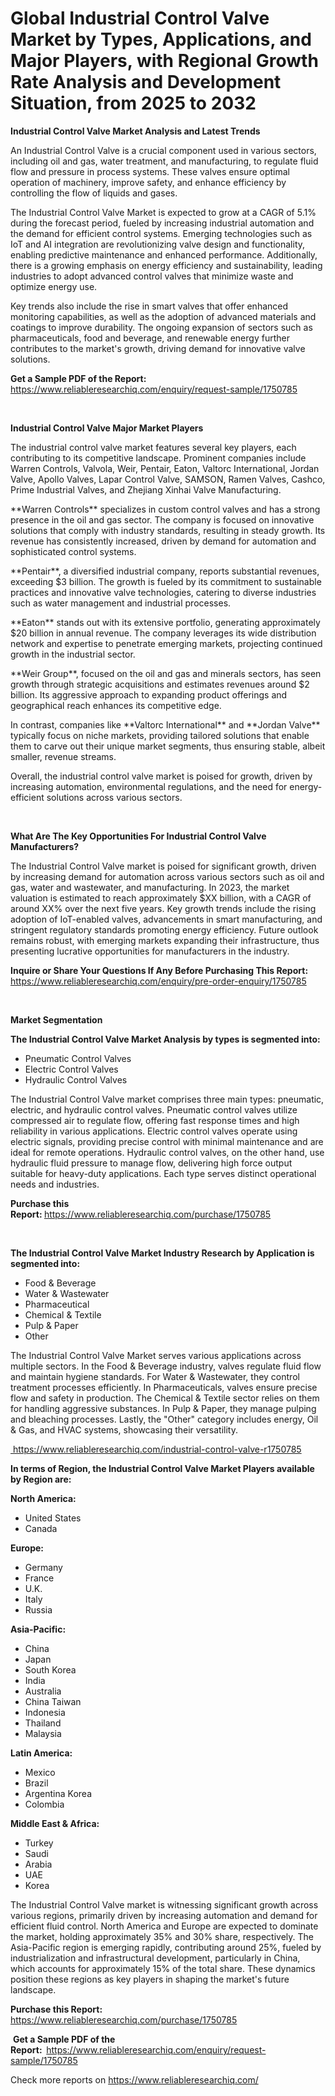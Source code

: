 <p><h1>Global Industrial Control Valve Market by Types, Applications, and Major Players, with Regional Growth Rate Analysis and Development Situation, from 2025 to 2032</h1></p><p><strong>Industrial Control Valve Market Analysis and Latest Trends</strong></p>
<p><p>An Industrial Control Valve is a crucial component used in various sectors, including oil and gas, water treatment, and manufacturing, to regulate fluid flow and pressure in process systems. These valves ensure optimal operation of machinery, improve safety, and enhance efficiency by controlling the flow of liquids and gases.</p><p>The Industrial Control Valve Market is expected to grow at a CAGR of 5.1% during the forecast period, fueled by increasing industrial automation and the demand for efficient control systems. Emerging technologies such as IoT and AI integration are revolutionizing valve design and functionality, enabling predictive maintenance and enhanced performance. Additionally, there is a growing emphasis on energy efficiency and sustainability, leading industries to adopt advanced control valves that minimize waste and optimize energy use.  </p><p>Key trends also include the rise in smart valves that offer enhanced monitoring capabilities, as well as the adoption of advanced materials and coatings to improve durability. The ongoing expansion of sectors such as pharmaceuticals, food and beverage, and renewable energy further contributes to the market's growth, driving demand for innovative valve solutions.</p></p>
<p><strong>Get a Sample PDF of the Report:&nbsp;</strong> <a href="https://www.reliableresearchiq.com/enquiry/request-sample/1750785?utm_campaign=1140&utm_medium=2&utm_source=Github&utm_content=ia&utm_term=10042025&utm_id=industrial-control-valve">https://www.reliableresearchiq.com/enquiry/request-sample/1750785</a></p>
<p>&nbsp;</p>
<p><strong>Industrial Control Valve Major Market Players</strong></p>
<p><p>The industrial control valve market features several key players, each contributing to its competitive landscape. Prominent companies include Warren Controls, Valvola, Weir, Pentair, Eaton, Valtorc International, Jordan Valve, Apollo Valves, Lapar Control Valve, SAMSON, Ramen Valves, Cashco, Prime Industrial Valves, and Zhejiang Xinhai Valve Manufacturing.</p><p>**Warren Controls** specializes in custom control valves and has a strong presence in the oil and gas sector. The company is focused on innovative solutions that comply with industry standards, resulting in steady growth. Its revenue has consistently increased, driven by demand for automation and sophisticated control systems.</p><p>**Pentair**, a diversified industrial company, reports substantial revenues, exceeding $3 billion. The growth is fueled by its commitment to sustainable practices and innovative valve technologies, catering to diverse industries such as water management and industrial processes.</p><p>**Eaton** stands out with its extensive portfolio, generating approximately $20 billion in annual revenue. The company leverages its wide distribution network and expertise to penetrate emerging markets, projecting continued growth in the industrial sector.</p><p>**Weir Group**, focused on the oil and gas and minerals sectors, has seen growth through strategic acquisitions and estimates revenues around $2 billion. Its aggressive approach to expanding product offerings and geographical reach enhances its competitive edge.</p><p>In contrast, companies like **Valtorc International** and **Jordan Valve** typically focus on niche markets, providing tailored solutions that enable them to carve out their unique market segments, thus ensuring stable, albeit smaller, revenue streams.</p><p>Overall, the industrial control valve market is poised for growth, driven by increasing automation, environmental regulations, and the need for energy-efficient solutions across various sectors.</p></p>
<p>&nbsp;</p>
<p><strong>What Are The Key Opportunities For Industrial Control Valve Manufacturers?</strong></p>
<p><p>The Industrial Control Valve market is poised for significant growth, driven by increasing demand for automation across various sectors such as oil and gas, water and wastewater, and manufacturing. In 2023, the market valuation is estimated to reach approximately $XX billion, with a CAGR of around XX% over the next five years. Key growth trends include the rising adoption of IoT-enabled valves, advancements in smart manufacturing, and stringent regulatory standards promoting energy efficiency. Future outlook remains robust, with emerging markets expanding their infrastructure, thus presenting lucrative opportunities for manufacturers in the industry.</p></p>
<p><strong>Inquire or Share Your Questions If Any Before Purchasing This Report:</strong> <a href="https://www.reliableresearchiq.com/enquiry/pre-order-enquiry/1750785?utm_campaign=1140&utm_medium=2&utm_source=Github&utm_content=ia&utm_term=10042025&utm_id=industrial-control-valve">https://www.reliableresearchiq.com/enquiry/pre-order-enquiry/1750785</a></p>
<p>&nbsp;</p>
<p><strong>Market Segmentation</strong></p>
<p><strong>The Industrial Control Valve Market Analysis by types is segmented into:</strong></p>
<p><ul><li>Pneumatic Control Valves</li><li>Electric Control Valves</li><li>Hydraulic Control Valves</li></ul></p>
<p><p>The Industrial Control Valve market comprises three main types: pneumatic, electric, and hydraulic control valves. Pneumatic control valves utilize compressed air to regulate flow, offering fast response times and high reliability in various applications. Electric control valves operate using electric signals, providing precise control with minimal maintenance and are ideal for remote operations. Hydraulic control valves, on the other hand, use hydraulic fluid pressure to manage flow, delivering high force output suitable for heavy-duty applications. Each type serves distinct operational needs and industries.</p></p>
<p><strong>Purchase this Report:&nbsp;</strong><a href="https://www.reliableresearchiq.com/purchase/1750785?utm_campaign=1140&utm_medium=2&utm_source=Github&utm_content=ia&utm_term=10042025&utm_id=industrial-control-valve">https://www.reliableresearchiq.com/purchase/1750785</a></p>
<p>&nbsp;</p>
<p><strong>The Industrial Control Valve Market Industry Research by Application is segmented into:</strong></p>
<p><ul><li>Food & Beverage</li><li>Water & Wastewater</li><li>Pharmaceutical</li><li>Chemical & Textile</li><li>Pulp & Paper</li><li>Other</li></ul></p>
<p><p>The Industrial Control Valve Market serves various applications across multiple sectors. In the Food & Beverage industry, valves regulate fluid flow and maintain hygiene standards. For Water & Wastewater, they control treatment processes efficiently. In Pharmaceuticals, valves ensure precise flow and safety in production. The Chemical & Textile sector relies on them for handling aggressive substances. In Pulp & Paper, they manage pulping and bleaching processes. Lastly, the "Other" category includes energy, Oil & Gas, and HVAC systems, showcasing their versatility.</p></p>
<p><a href="https://www.reliableresearchiq.com/industrial-control-valve-r1750785?utm_campaign=1140&utm_medium=2&utm_source=Github&utm_content=ia&utm_term=10042025&utm_id=industrial-control-valve">&nbsp;https://www.reliableresearchiq.com/industrial-control-valve-r1750785</a></p>
<p><strong>In terms of Region, the Industrial Control Valve Market Players available by Region are:</strong></p>
<p>
    <p> <strong> North America: </strong>
        <ul>
            <li>United States</li>
            <li>Canada</li>
        </ul>
        </p> 
    <p> <strong> Europe: </strong>
        <ul>
            <li>Germany</li>
            <li>France</li>
            <li>U.K.</li>
            <li>Italy</li>
            <li>Russia</li>
        </ul>
        </p> 
    <p> <strong> Asia-Pacific: </strong>
        <ul>
            <li>China</li>
            <li>Japan</li>
            <li>South Korea</li>
            <li>India</li>
            <li>Australia</li>
            <li>China Taiwan</li>
            <li>Indonesia</li>
            <li>Thailand</li>
            <li>Malaysia</li>
        </ul>
        </p> 
    <p> <strong> Latin America: </strong>
        <ul>
            <li>Mexico</li>
            <li>Brazil</li>
            <li>Argentina Korea</li>
            <li>Colombia</li>
        </ul>
        </p> 
    <p> <strong> Middle East & Africa: </strong>
        <ul>
            <li>Turkey</li>
            <li>Saudi</li>
            <li>Arabia</li>
            <li>UAE</li>
            <li>Korea</li>
        </ul>
    </p>
    </p>
<p><p>The Industrial Control Valve market is witnessing significant growth across various regions, primarily driven by increasing automation and demand for efficient fluid control. North America and Europe are expected to dominate the market, holding approximately 35% and 30% share, respectively. The Asia-Pacific region is emerging rapidly, contributing around 25%, fueled by industrialization and infrastructural development, particularly in China, which accounts for approximately 15% of the total share. These dynamics position these regions as key players in shaping the market's future landscape.</p></p>
<p><strong>Purchase this Report: </strong><a href="https://www.reliableresearchiq.com/purchase/1750785?utm_campaign=1140&utm_medium=2&utm_source=Github&utm_content=ia&utm_term=10042025&utm_id=industrial-control-valve">https://www.reliableresearchiq.com/purchase/1750785</a></p>
<p>&nbsp;<strong>Get a Sample PDF of the Report:&nbsp;&nbsp;</strong><a href="https://www.reliableresearchiq.com/enquiry/request-sample/1750785?utm_campaign=1140&utm_medium=2&utm_source=Github&utm_content=ia&utm_term=10042025&utm_id=industrial-control-valve">https://www.reliableresearchiq.com/enquiry/request-sample/1750785</a></p>
<p><strong></strong></p>
<p>Check more reports on <a href="https://www.reliableresearchiq.com/?utm_campaign=1140&utm_medium=2&utm_source=Github&utm_content=ia&utm_term=10042025&utm_id=industrial-control-valve">https://www.reliableresearchiq.com/</a></p>